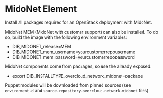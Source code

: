 MidoNet Element
===============

Install all packages required for an OpenStack deployment with MidoNet.

MidoNet MEM (MidoNet with customer support) can also be installed. To do so,
build the image with the following environment variables:

  * DIB_MIDONET_release=MEM
  * DIB_MIDONET_mem_username=yourcustomerrepousername
  * DIB_MIDONET_mem_password=yourcustomerrepopassword

MidoNet components come from packages, so use the already exposed:

  * export DIB_INSTALLTYPE_overcloud_network_midonet=package

Puppet modules will be downloaded from pinned sources (see `environment.d` and
`source-repository-overcloud-network-midonet` files)
